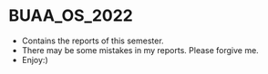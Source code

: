 # BUAA_OS_2022
- Contains the reports of this semester.
- There may be some mistakes in my reports. Please forgive me.
- Enjoy:)
